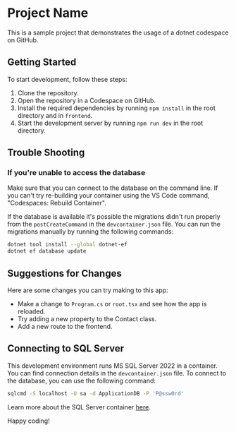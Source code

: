# Project Name

This is a sample project that demonstrates the usage of a dotnet codespace on GitHub.

## Getting Started

To start development, follow these steps:

1. Clone the repository.
2. Open the repository in a Codespace on GitHub.
3. Install the required dependencies by running `npm install` in the root directory and in `frontend`.
4. Start the development server by running `npm run dev` in the root directory.

## Trouble Shooting

### If you're unable to access the database
Make sure that you can connect to the database on the command line. If you can't try re-building your container using the VS Code command, "Codespaces: Rebuild Container".

If the database is available it's possible the migrations didn't run properly from the `postCreateCommand` in the `devcontainer.json` file. You can run the migrations manually by running the following commands:

```bash
dotnet tool install --global dotnet-ef
dotnet ef database update
```

## Suggestions for Changes

Here are some changes you can try making to this app:

- Make a change to `Program.cs` or `root.tsx` and see how the app is reloaded.
- Try adding a new property to the Contact class.
- Add a new route to the frontend.

## Connecting to SQL Server

This development environment runs MS SQL Server 2022 in a container. You can find connection details in the `devcontainer.json` file. To connect to the database, you can use the following command:

```bash
sqlcmd -S localhost -U sa -d ApplicationDB -P 'P@ssw0rd'
```

Learn more about the SQL Server container [here](https://learn.microsoft.com/en-us/sql/linux/quickstart-install-connect-ubuntu?view=sql-server-ver16&tabs=ubuntu2204#connect-locally).

Happy coding!

